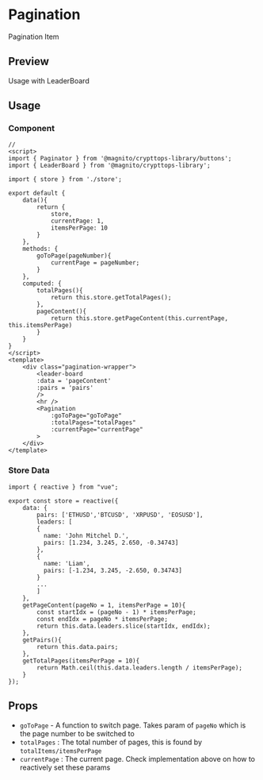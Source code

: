# Pagination
Pagination Item

## Preview
Usage with LeaderBoard

<Demo componentName="examples-pagination-doc" />

## Usage

### Component
```js:no-v-pre
// 
<script>
import { Paginator } from '@magnito/crypttops-library/buttons';
import { LeaderBoard } from '@magnito/crypttops-library';

import { store } from './store';

export default {
    data(){
        return {
            store,
            currentPage: 1,
            itemsPerPage: 10
        }
    },
    methods: {
        goToPage(pageNumber){
            currentPage = pageNumber;
        }
    },
    computed: {
        totalPages(){
            return this.store.getTotalPages();
        },
        pageContent(){
            return this.store.getPageContent(this.currentPage, this.itemsPerPage)
        }
    }
}
</script>
<template>
    <div class="pagination-wrapper">
        <leader-board 
        :data = 'pageContent'
        :pairs = 'pairs'
        />
        <hr />
        <Pagination
            :goToPage="goToPage"
            :totalPages="totalPages"
            :currentPage="currentPage" 
        >
    </div>
</template>
```

### Store Data
```js:no-v-pre
import { reactive } from "vue";

export const store = reactive({
    data: {
        pairs: ['ETHUSD','BTCUSD', 'XRPUSD', 'EOSUSD'],
        leaders: [
        {
          name: 'John Mitchel D.',
          pairs: [1.234, 3.245, 2.650, -0.34743]
        },
        {
          name: 'Liam',
          pairs: [-1.234, 3.245, -2.650, 0.34743]
        } 
        ...
        ]
    },
    getPageContent(pageNo = 1, itemsPerPage = 10){
        const startIdx = (pageNo - 1) * itemsPerPage;
        const endIdx = pageNo * itemsPerPage;
        return this.data.leaders.slice(startIdx, endIdx);
    },
    getPairs(){
        return this.data.pairs;
    },
    getTotalPages(itemsPerPage = 10){
        return Math.ceil(this.data.leaders.length / itemsPerPage);
    }
});

```

## Props
- `goToPage` - A function to switch page. Takes param of `pageNo` which is the page number to be switched to
- `totalPages` : The total number of pages, this is found by `totalItems/itemsPerPage` 
- `currentPage` : The current page. Check implementation above on how to reactively set these params